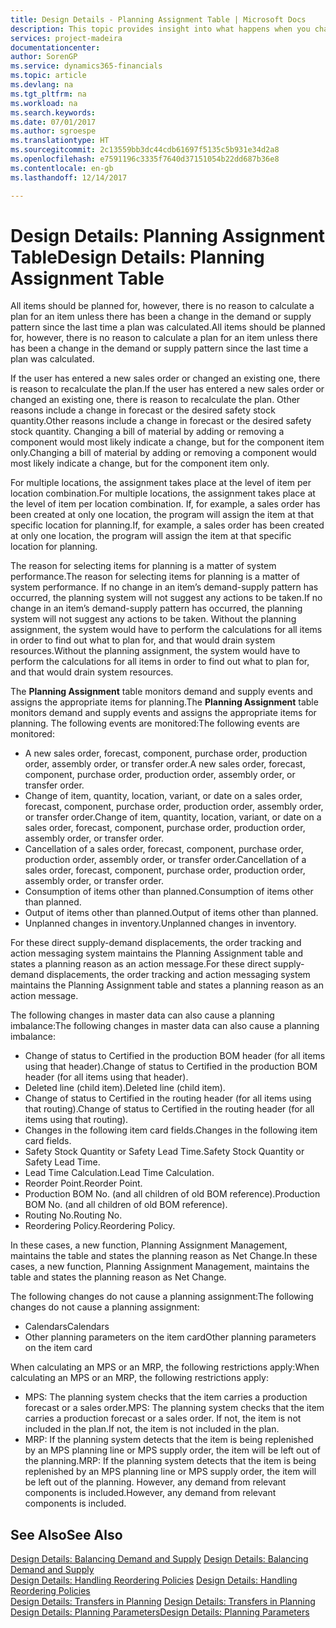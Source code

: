 ```yaml
---
title: Design Details - Planning Assignment Table | Microsoft Docs
description: This topic provides insight into what happens when you change how you plan for an item.
services: project-madeira
documentationcenter: 
author: SorenGP
ms.service: dynamics365-financials
ms.topic: article
ms.devlang: na
ms.tgt_pltfrm: na
ms.workload: na
ms.search.keywords: 
ms.date: 07/01/2017
ms.author: sgroespe
ms.translationtype: HT
ms.sourcegitcommit: 2c13559bb3dc44cdb61697f5135c5b931e34d2a8
ms.openlocfilehash: e7591196c3335f7640d37151054b22dd687b36e8
ms.contentlocale: en-gb
ms.lasthandoff: 12/14/2017

---
```

# <a name="design-details-planning-assignment-table"></a><span data-ttu-id="5ab86-103">Design Details: Planning Assignment Table</span><span class="sxs-lookup"><span data-stu-id="5ab86-103">Design Details: Planning Assignment Table</span></span>
<span data-ttu-id="5ab86-104">All items should be planned for, however, there is no reason to calculate a plan for an item unless there has been a change in the demand or supply pattern since the last time a plan was calculated.</span><span class="sxs-lookup"><span data-stu-id="5ab86-104">All items should be planned for, however, there is no reason to calculate a plan for an item unless there has been a change in the demand or supply pattern since the last time a plan was calculated.</span></span>  
  
<span data-ttu-id="5ab86-105">If the user has entered a new sales order or changed an existing one, there is reason to recalculate the plan.</span><span class="sxs-lookup"><span data-stu-id="5ab86-105">If the user has entered a new sales order or changed an existing one, there is reason to recalculate the plan.</span></span> <span data-ttu-id="5ab86-106">Other reasons include a change in forecast or the desired safety stock quantity.</span><span class="sxs-lookup"><span data-stu-id="5ab86-106">Other reasons include a change in forecast or the desired safety stock quantity.</span></span> <span data-ttu-id="5ab86-107">Changing a bill of material by adding or removing a component would most likely indicate a change, but for the component item only.</span><span class="sxs-lookup"><span data-stu-id="5ab86-107">Changing a bill of material by adding or removing a component would most likely indicate a change, but for the component item only.</span></span>  
  
<span data-ttu-id="5ab86-108">For multiple locations, the assignment takes place at the level of item per location combination.</span><span class="sxs-lookup"><span data-stu-id="5ab86-108">For multiple locations, the assignment takes place at the level of item per location combination.</span></span> <span data-ttu-id="5ab86-109">If, for example, a sales order has been created at only one location, the program will assign the item at that specific location for planning.</span><span class="sxs-lookup"><span data-stu-id="5ab86-109">If, for example, a sales order has been created at only one location, the program will assign the item at that specific location for planning.</span></span>  
  
<span data-ttu-id="5ab86-110">The reason for selecting items for planning is a matter of system performance.</span><span class="sxs-lookup"><span data-stu-id="5ab86-110">The reason for selecting items for planning is a matter of system performance.</span></span> <span data-ttu-id="5ab86-111">If no change in an item’s demand-supply pattern has occurred, the planning system will not suggest any actions to be taken.</span><span class="sxs-lookup"><span data-stu-id="5ab86-111">If no change in an item’s demand-supply pattern has occurred, the planning system will not suggest any actions to be taken.</span></span> <span data-ttu-id="5ab86-112">Without the planning assignment, the system would have to perform the calculations for all items in order to find out what to plan for, and that would drain system resources.</span><span class="sxs-lookup"><span data-stu-id="5ab86-112">Without the planning assignment, the system would have to perform the calculations for all items in order to find out what to plan for, and that would drain system resources.</span></span>  
  
<span data-ttu-id="5ab86-113">The **Planning Assignment** table monitors demand and supply events and assigns the appropriate items for planning.</span><span class="sxs-lookup"><span data-stu-id="5ab86-113">The **Planning Assignment** table monitors demand and supply events and assigns the appropriate items for planning.</span></span> <span data-ttu-id="5ab86-114">The following events are monitored:</span><span class="sxs-lookup"><span data-stu-id="5ab86-114">The following events are monitored:</span></span>  
  
* <span data-ttu-id="5ab86-115">A new sales order, forecast, component, purchase order, production order, assembly order, or transfer order.</span><span class="sxs-lookup"><span data-stu-id="5ab86-115">A new sales order, forecast, component, purchase order, production order, assembly order, or transfer order.</span></span>  
* <span data-ttu-id="5ab86-116">Change of item, quantity, location, variant, or date on a sales order, forecast, component, purchase order, production order, assembly order, or transfer order.</span><span class="sxs-lookup"><span data-stu-id="5ab86-116">Change of item, quantity, location, variant, or date on a sales order, forecast, component, purchase order, production order, assembly order, or transfer order.</span></span>  
* <span data-ttu-id="5ab86-117">Cancellation of a sales order, forecast, component, purchase order, production order, assembly order, or transfer order.</span><span class="sxs-lookup"><span data-stu-id="5ab86-117">Cancellation of a sales order, forecast, component, purchase order, production order, assembly order, or transfer order.</span></span>  
* <span data-ttu-id="5ab86-118">Consumption of items other than planned.</span><span class="sxs-lookup"><span data-stu-id="5ab86-118">Consumption of items other than planned.</span></span>  
* <span data-ttu-id="5ab86-119">Output of items other than planned.</span><span class="sxs-lookup"><span data-stu-id="5ab86-119">Output of items other than planned.</span></span>  
* <span data-ttu-id="5ab86-120">Unplanned changes in inventory.</span><span class="sxs-lookup"><span data-stu-id="5ab86-120">Unplanned changes in inventory.</span></span>  
  
<span data-ttu-id="5ab86-121">For these direct supply-demand displacements, the order tracking and action messaging system maintains the Planning Assignment table and states a planning reason as an action message.</span><span class="sxs-lookup"><span data-stu-id="5ab86-121">For these direct supply-demand displacements, the order tracking and action messaging system maintains the Planning Assignment table and states a planning reason as an action message.</span></span>  
  
<span data-ttu-id="5ab86-122">The following changes in master data can also cause a planning imbalance:</span><span class="sxs-lookup"><span data-stu-id="5ab86-122">The following changes in master data can also cause a planning imbalance:</span></span>  
  
* <span data-ttu-id="5ab86-123">Change of status to Certified in the production BOM header (for all items using that header).</span><span class="sxs-lookup"><span data-stu-id="5ab86-123">Change of status to Certified in the production BOM header (for all items using that header).</span></span>  
* <span data-ttu-id="5ab86-124">Deleted line (child item).</span><span class="sxs-lookup"><span data-stu-id="5ab86-124">Deleted line (child item).</span></span>  
* <span data-ttu-id="5ab86-125">Change of status to Certified in the routing header (for all items using that routing).</span><span class="sxs-lookup"><span data-stu-id="5ab86-125">Change of status to Certified in the routing header (for all items using that routing).</span></span>  
* <span data-ttu-id="5ab86-126">Changes in the following item card fields.</span><span class="sxs-lookup"><span data-stu-id="5ab86-126">Changes in the following item card fields.</span></span>  
* <span data-ttu-id="5ab86-127">Safety Stock Quantity or Safety Lead Time.</span><span class="sxs-lookup"><span data-stu-id="5ab86-127">Safety Stock Quantity or Safety Lead Time.</span></span>  
* <span data-ttu-id="5ab86-128">Lead Time Calculation.</span><span class="sxs-lookup"><span data-stu-id="5ab86-128">Lead Time Calculation.</span></span>  
* <span data-ttu-id="5ab86-129">Reorder Point.</span><span class="sxs-lookup"><span data-stu-id="5ab86-129">Reorder Point.</span></span>  
* <span data-ttu-id="5ab86-130">Production BOM No. (and all children of old BOM reference).</span><span class="sxs-lookup"><span data-stu-id="5ab86-130">Production BOM No. (and all children of old BOM reference).</span></span>  
* <span data-ttu-id="5ab86-131">Routing No.</span><span class="sxs-lookup"><span data-stu-id="5ab86-131">Routing No.</span></span>  
* <span data-ttu-id="5ab86-132">Reordering Policy.</span><span class="sxs-lookup"><span data-stu-id="5ab86-132">Reordering Policy.</span></span>  
  
<span data-ttu-id="5ab86-133">In these cases, a new function, Planning Assignment Management, maintains the table and states the planning reason as Net Change.</span><span class="sxs-lookup"><span data-stu-id="5ab86-133">In these cases, a new function, Planning Assignment Management, maintains the table and states the planning reason as Net Change.</span></span>  
  
<span data-ttu-id="5ab86-134">The following changes do not cause a planning assignment:</span><span class="sxs-lookup"><span data-stu-id="5ab86-134">The following changes do not cause a planning assignment:</span></span>  
  
* <span data-ttu-id="5ab86-135">Calendars</span><span class="sxs-lookup"><span data-stu-id="5ab86-135">Calendars</span></span>  
* <span data-ttu-id="5ab86-136">Other planning parameters on the item card</span><span class="sxs-lookup"><span data-stu-id="5ab86-136">Other planning parameters on the item card</span></span>  
  
<span data-ttu-id="5ab86-137">When calculating an MPS or an MRP, the following restrictions apply:</span><span class="sxs-lookup"><span data-stu-id="5ab86-137">When calculating an MPS or an MRP, the following restrictions apply:</span></span>  
  
* <span data-ttu-id="5ab86-138">MPS: The planning system checks that the item carries a production forecast or a sales order.</span><span class="sxs-lookup"><span data-stu-id="5ab86-138">MPS: The planning system checks that the item carries a production forecast or a sales order.</span></span> <span data-ttu-id="5ab86-139">If not, the item is not included in the plan.</span><span class="sxs-lookup"><span data-stu-id="5ab86-139">If not, the item is not included in the plan.</span></span>  
* <span data-ttu-id="5ab86-140">MRP: If the planning system detects that the item is being replenished by an MPS planning line or MPS supply order, the item will be left out of the planning.</span><span class="sxs-lookup"><span data-stu-id="5ab86-140">MRP: If the planning system detects that the item is being replenished by an MPS planning line or MPS supply order, the item will be left out of the planning.</span></span> <span data-ttu-id="5ab86-141">However, any demand from relevant components is included.</span><span class="sxs-lookup"><span data-stu-id="5ab86-141">However, any demand from relevant components is included.</span></span>  
  
## <a name="see-also"></a><span data-ttu-id="5ab86-142">See Also</span><span class="sxs-lookup"><span data-stu-id="5ab86-142">See Also</span></span>  
<span data-ttu-id="5ab86-143">[Design Details: Balancing Demand and Supply](design-details-balancing-demand-and-supply.md) </span><span class="sxs-lookup"><span data-stu-id="5ab86-143">[Design Details: Balancing Demand and Supply](design-details-balancing-demand-and-supply.md) </span></span>  
<span data-ttu-id="5ab86-144">[Design Details: Handling Reordering Policies](design-details-handling-reordering-policies.md) </span><span class="sxs-lookup"><span data-stu-id="5ab86-144">[Design Details: Handling Reordering Policies](design-details-handling-reordering-policies.md) </span></span>  
<span data-ttu-id="5ab86-145">[Design Details: Transfers in Planning](design-details-transfers-in-planning.md) </span><span class="sxs-lookup"><span data-stu-id="5ab86-145">[Design Details: Transfers in Planning](design-details-transfers-in-planning.md) </span></span>  
[<span data-ttu-id="5ab86-146">Design Details: Planning Parameters</span><span class="sxs-lookup"><span data-stu-id="5ab86-146">Design Details: Planning Parameters</span></span>](design-details-planning-parameters.md)  

